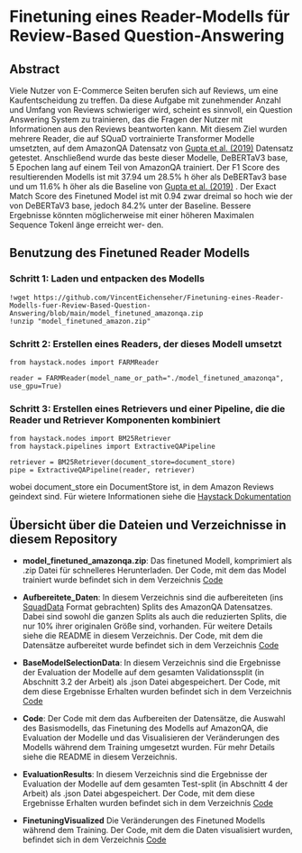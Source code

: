 # Finetuning eines Reader-Modells für Review-Based Question-Answering

## Abstract

Viele Nutzer von E-Commerce Seiten berufen
sich auf Reviews, um eine Kaufentscheidung
zu treffen. Da diese Aufgabe mit zunehmender
Anzahl und Umfang von Reviews schwieriger
wird, scheint es sinnvoll, ein Question Answering System zu trainieren, das die Fragen der
Nutzer mit Informationen aus den Reviews
beantworten kann. Mit diesem Ziel wurden
mehrere Reader, die auf SQuaD vortrainierte
Transformer Modelle umsetzten, auf dem AmazonQA Datensatz von [Gupta et al. (2019)](https://arxiv.org/pdf/1908.04364.pdf) Datensatz getestet. Anschließend wurde das beste
dieser Modelle, DeBERTaV3 base, 5 Epochen
lang auf einem Teil von AmazonQA trainiert.
Der F1 Score des resultierenden Modells ist
mit 37.94 um 28.5% h  ̈oher als DeBERTav3
base und um 11.6% h  ̈oher als die Baseline von
[Gupta et al. (2019)](https://arxiv.org/pdf/1908.04364.pdf) . Der Exact Match Score des
Finetuned Model ist mit 0.94 zwar dreimal so
hoch wie der von DeBERTaV3 base, jedoch
84.2% unter der Baseline. Bessere Ergebnisse
könnten möglicherweise mit einer höheren
Maximalen Sequence Tokenl  ̈ange erreicht wer-
den.

## Benutzung des Finetuned Reader Modells

### Schritt 1: Laden und entpacken des Modells
```
!wget https://github.com/VincentEichenseher/Finetuning-eines-Reader-Modells-fuer-Review-Based-Question-Answering/blob/main/model_finetuned_amazonqa.zip 
!unzip "model_finetuned_amazon.zip"
```

### Schritt 2: Erstellen eines Readers, der dieses Modell umsetzt
```
from haystack.nodes import FARMReader

reader = FARMReader(model_name_or_path="./model_finetuned_amazonqa", use_gpu=True)
```

### Schritt 3: Erstellen eines Retrievers und einer Pipeline, die die Reader und Retriever Komponenten kombiniert
```
from haystack.nodes import BM25Retriever
from haystack.pipelines import ExtractiveQAPipeline

retriever = BM25Retriever(document_store=document_store)
pipe = ExtractiveQAPipeline(reader, retriever)
```
wobei document_store ein DocumentStore ist, in dem Amazon Reviews geindext sind. Für wietere Informationen siehe die [Haystack Dokumentation](https://haystack.deepset.ai/components/document-store)

## Übersicht über die Dateien und Verzeichnisse in diesem Repository

- **model_finetuned_amazonqa.zip**: 
Das finetuned Modell, komprimiert als .zip Datei für schnelleres Herunterladen. Der Code, mit dem das Model trainiert wurde befindet sich in dem Verzeichnis [Code](https://github.com/VincentEichenseher/Finetuning-eines-Reader-Modells-fuer-Review-Based-Question-Answering/tree/main/Code/FinetuningOnSample.ipynb)

- **Aufbereitete_Daten**:
In diesem Verzeichnis sind die aufbereiteten (ins [SquadData](https://github.com/deepset-ai/haystack/blob/main/haystack/utils/squad_data.py) Format gebrachten) Splits des AmazonQA Datensatzes. Dabei sind sowohl die ganzen Splits als auch die reduzierten Splits, die nur 10% ihrer originalen Größe sind, vorhanden. Für weitere Details siehe die README in diesem Verzeichnis. Der Code, mit dem die Datensätze aufbereitet wurde befindet sich in dem Verzeichnis [Code](https://github.com/VincentEichenseher/Finetuning-eines-Reader-Modells-fuer-Review-Based-Question-Answering/tree/main/Code/Preprocessing.ipynb)

- **BaseModelSelectionData**:
In diesem Verzeichnis sind die Ergebnisse der Evaluation der Modelle auf dem gesamten Validationssplit (in Abschnitt 3.2 der Arbeit) als .json Datei abgespeichert. Der Code, mit dem diese Ergebnisse Erhalten wurden befindet sich in dem Verzeichnis [Code](https://github.com/VincentEichenseher/Finetuning-eines-Reader-Modells-fuer-Review-Based-Question-Answering/tree/main/Code/BaseModelSelection.ipynb)

- **Code**: Der Code mit dem das Aufbereiten der Datensätze, die Auswahl des Basismodells, das Finetuning des Modells auf AmazonQA, die Evaluation der Modelle und das Visualisieren der Veränderungen des Modells während dem Training umgesetzt wurden. Für mehr Details siehe die README in diesem Verzeichnis.

- **EvaluationResults**:
In diesem Verzeichnis sind die Ergebnisse der Evaluation der Modelle auf dem gesamten Test-split (in Abschnitt 4 der Arbeit) als .json Datei abgespeichert. Der Code, mit dem diese Ergebnisse Erhalten wurden befindet sich in dem Verzeichnis [Code](https://github.com/VincentEichenseher/Finetuning-eines-Reader-Modells-fuer-Review-Based-Question-Answering/tree/main/Code/Evaluation.ipynb)

- **FinetuningVisualized** Die Veränderungen des Finetuned Modells während dem Training. Der Code, mit dem die Daten visualisiert wurden, befindet sich in dem Verzeichnis [Code](https://github.com/VincentEichenseher/Finetuning-eines-Reader-Modells-fuer-Review-Based-Question-Answering/tree/main/Code/Finetuning_visualisiert.ipynb)



